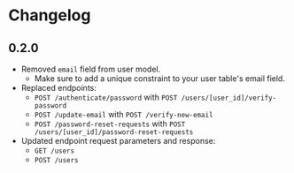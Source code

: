 # Changelog

## 0.2.0

- Removed `email` field from user model.
    - Make sure to add a unique constraint to your user table's email field.
- Replaced endpoints:
    - `POST /authenticate/password` with `POST /users/[user_id]/verify-password`
    - `POST /update-email` with `POST /verify-new-email`
    - `POST /password-reset-requests` with `POST /users/[user_id]/password-reset-requests`
- Updated endpoint request parameters and response:
    - `GET /users`
    - `POST /users`